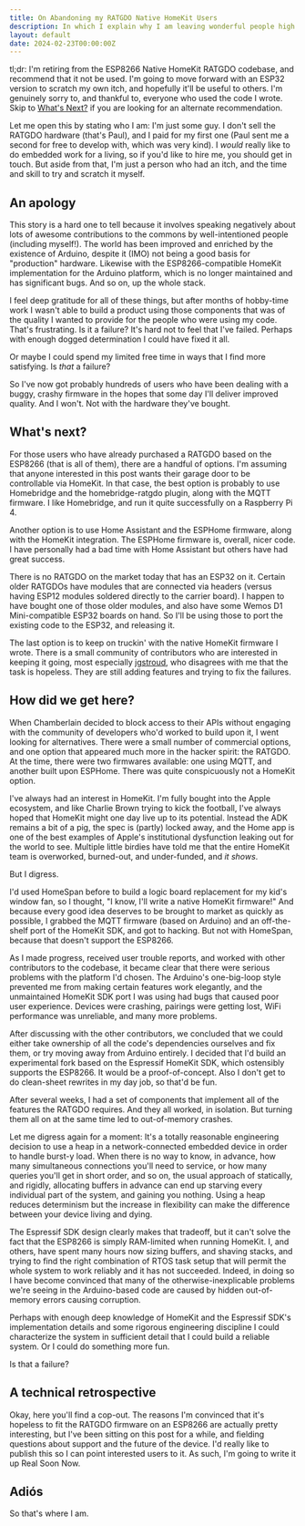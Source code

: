 ```yaml
---
title: On Abandoning my RATGDO Native HomeKit Users
description: In which I explain why I am leaving wonderful people high and dry
layout: default
date: 2024-02-23T00:00:00Z
---
```


tl;dr: I'm retiring from the ESP8266 Native HomeKit RATGDO codebase, and recommend that it not be
used. I'm going to move forward with an ESP32 version to scratch my own itch, and hopefully it'll be
useful to others. I'm genuinely sorry to, and thankful to, everyone who used the code I wrote. Skip
to [What's Next?](#whats-next) if you are looking for an alternate recommendation.

Let me open this by stating who I am: I'm just some guy. I don't sell the RATGDO hardware (that's
Paul), and I paid for my first one (Paul sent me a second for free to develop with, which was
very kind). I _would_ really like to do embedded work for a living, so if you'd like to hire me, you
should get in touch. But aside from that, I'm just a person who had an itch, and the time and skill
to try and scratch it myself.

## An apology

This story is a hard one to tell because it involves speaking negatively about lots of awesome
contributions to the commons by well-intentioned people (including myself!). The world has been
improved and enriched by the existence of Arduino, despite it (IMO) not being a good basis for
"production" hardware. Likewise with the ESP8266-compatible HomeKit implementation for the Arduino
platform, which is no longer maintained and has significant bugs. And so on, up the whole stack.

I feel deep gratitude for all of these things, but after months of hobby-time work I wasn't able to
build a product using those components that was of the quality I wanted to provide for the people
who were using my code. That's frustrating. Is it a failure? It's hard not to feel that I've failed.
Perhaps with enough dogged determination I could have fixed it all.

Or maybe I could spend my limited free time in ways that I find more satisfying. Is _that_ a failure?

So I've now got probably hundreds of users who have been dealing with a buggy, crashy firmware in
the hopes that some day I'll deliver improved quality. And I won't. Not with the hardware they've
bought.

## What's next?

For those users who have already purchased a RATGDO based on the ESP8266 (that is all of them),
there are a handful of options. I'm assuming that anyone interested in this post wants their garage
door to be controllable via HomeKit. In that case, the best option is probably to use Homebridge and
the homebridge-ratgdo plugin, along with the MQTT firmware. I like Homebridge, and run it quite
successfully on a Raspberry Pi 4.

Another option is to use Home Assistant and the ESPHome firmware, along with the HomeKit
integration. The ESPHome firmware is, overall, nicer code. I have personally had a bad time with
Home Assistant but others have had great success.

There is no RATGDO on the market today that has an ESP32 on it. Certain older RATGDOs have modules
that are connected via headers (versus having ESP12 modules soldered directly to the carrier board).
I happen to have bought one of those older modules, and also have some Wemos D1 Mini-compatible
ESP32 boards on hand. So I'll be using those to port the existing code to the ESP32, and releasing
it.

The last option is to keep on truckin' with the native HomeKit firmware I wrote. There is a small
community of contributors who are interested in keeping it going, most especially [jgstroud], who
disagrees with me that the task is hopeless. They are still adding features and trying to fix the
failures.

## How did we get here?

When Chamberlain decided to block access to their APIs without engaging with the community of
developers who'd worked to build upon it, I went looking for alternatives. There were a small number
of commercial options, and one option that appeared much more in the hacker spirit: the RATGDO. At
the time, there were two firmwares available: one using MQTT, and another built upon ESPHome. There
was quite conspicuously not a HomeKit option.

I've always had an interest in HomeKit. I'm fully bought into the Apple ecosystem, and like Charlie
Brown trying to kick the football, I've always hoped that HomeKit might one day live up to its
potential. Instead the ADK remains a bit of a pig, the spec is (partly) locked away, and the Home
app is one of the best examples of Apple's institutional dysfunction leaking out for the world to
see. Multiple little birdies have told me that the entire HomeKit team is overworked, burned-out,
and under-funded, and _it shows_.

But I digress.

I'd used HomeSpan before to build a logic board replacement for my kid's window fan, so I thought,
"I know, I'll write a native HomeKit firmware!" And because every good idea deserves to be brought
to market as quickly as possible, I grabbed the MQTT firmware (based on Arduino) and an
off-the-shelf port of the HomeKit SDK, and got to hacking. But not with HomeSpan, because that
doesn't support the ESP8266.

As I made progress, received user trouble reports, and worked with other contributors to the
codebase, it became clear that there were serious problems with the platform I'd chosen. The
Arduino's one-big-loop style prevented me from making certain features work elegantly, and the
unmaintained HomeKit SDK port I was using had bugs that caused poor user experience. Devices were
crashing, pairings were getting lost, WiFi performance was unreliable, and many more problems.

After discussing with the other contributors, we concluded that we could either take ownership of
all the code's dependencies ourselves and fix them, or try moving away from Arduino entirely. I
decided that I'd build an experimental fork based on the Espressif HomeKit SDK, which ostensibly
supports the ESP8266. It would be a proof-of-concept. Also I don't get to do clean-sheet rewrites in
my day job, so that'd be fun.

After several weeks, I had a set of components that implement all of the features the RATGDO
requires. And they all worked, in isolation. But turning them all on at the same time led to
out-of-memory crashes.

Let me digress again for a moment: It's a totally reasonable engineering decision to use a heap in a
network-connected embedded device in order to handle burst-y load. When there is no way to know, in
advance, how many simultaneous connections you'll need to service, or how many queries you'll get in
short order, and so on, the usual approach of statically, and rigidly, allocating buffers in advance
can end up starving every individual part of the system, and gaining you nothing. Using a heap
reduces determinism but the increase in flexibility can make the difference between your device
living and dying.

The Espressif SDK design clearly makes that tradeoff, but it can't solve the fact that the ESP8266
is simply RAM-limited when running HomeKit. I, and others, have spent many hours now sizing buffers,
and shaving stacks, and trying to find the right combination of RTOS task setup that will permit the
whole system to work reliably and it has not succeeded. Indeed, in doing so I have become convinced
that many of the otherwise-inexplicable problems we're seeing in the Arduino-based code are caused
by hidden out-of-memory errors causing corruption.

Perhaps with enough deep knowledge of HomeKit and the Espressif SDK's implementation details and
some rigorous engineering discipline I could characterize the system in sufficient detail that I
could build a reliable system. Or I could do something more fun.

Is that a failure?

## A technical retrospective

Okay, here you'll find a cop-out. The reasons I'm convinced that it's hopeless to fit the RATGDO
firmware on an ESP8266 are actually pretty interesting, but I've been sitting on this post for a
while, and fielding questions about support and the future of the device. I'd really like to publish
this so I can point interested users to it. As such, I'm going to write it up Real Soon Now.

## Adiós

So that's where I am.

[jgstroud]: https://github.com/jgstroud
